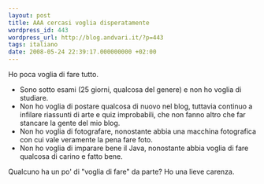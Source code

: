 ```yaml
---
layout: post
title: AAA cercasi voglia disperatamente
wordpress_id: 443
wordpress_url: http://blog.andvari.it/?p=443
tags: italiano
date: 2008-05-24 22:39:17.000000000 +02:00
---
```

Ho poca voglia di fare tutto.
<ul>
	<li>Sono sotto esami (25 giorni, qualcosa del genere) e non ho voglia di studiare.</li>
	<li>Non ho voglia di postare qualcosa di nuovo nel blog, tuttavia continuo a infilare riassunti di arte e quiz improbabili, che non fanno altro che far stancare la gente del mio blog.</li>
	<li>Non ho voglia di fotografare, nonostante abbia una macchina fotografica con cui vale veramente la pena fare foto.</li>
	<li>Non ho voglia di imparare bene il Java, nonostante abbia voglia di fare qualcosa di carino e fatto bene.</li>
</ul>
Qualcuno ha un po' di "voglia di fare" da parte? Ho una lieve carenza.

